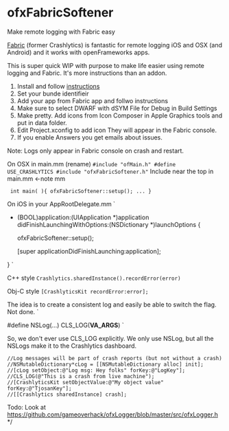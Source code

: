 # ofxFabricSoftener
Make remote logging with Fabric easy


[Fabric](https://fabric.io/home) (former Crashlytics) is fantastic for remote logging iOS and OSX (and Android) and it works with openFrameworks apps.

This is super quick WIP with purpose to make life easier using remote logging and Fabric. It's more instructions than an addon.



1. Install and follow [instructions](https://fabric.io/home)
2. Set your bunde identifieir
3. Add your app from Fabric app and follwo instructions
4. Make sure to select DWARF with dSYM File for Debug in Build Settings
5. Make pretty. Add icons from Icon Composer in Apple Graphics tools and put in data folder.
6. Edit Project.xconfig to add icon They will appear in the Fabric console.
7. If you enable Answers you get emails about issues.

Note: Logs only appear in Fabric console on crash and restart.




On OSX in main.mm (rename)
`
#include "ofMain.h"
#define USE_CRASHLYTICS
#include "ofxFabricSoftener.h"
`
Include near the top in main.mm <-note mm

`
int main( ){
    ofxFabricSoftener::setup();
...
}`


 
 
On iOS in your AppRootDelegate.mm
`
- (BOOL)application:(UIApplication *)application didFinishLaunchingWithOptions:(NSDictionary *)launchOptions {
    
    ofxFabricSoftener::setup();

    [super applicationDidFinishLaunching:application];

}
`


C++ style
`
Crashlytics.sharedInstance().recordError(error)
`

Obj-C style
`
[CrashlyticsKit recordError:error];
`


The idea is to create a consistent log and easily be able to 
switch the flag. Not done.
`

#define NSLog(...) CLS_LOG(__VA_ARGS__)
`

So, we don't ever use CLS_LOG explicitly. We only use NSLog, but all the NSLogs make it to the Crashlytics dashboard.


    //Log messages will be part of crash reports (but not without a crash)
    //NSMutableDictionary*cLog = [[NSMutableDictionary alloc] init];
    //[cLog setObject:@"Log msg: Hey folks" forKey:@"LogKey"];
    //CLS_LOG(@"This is a crash from live machine");
    //[CrashlyticsKit setObjectValue:@"My object value" forKey:@"TjosanKey"];
    //[[Crashlytics sharedInstance] crash];



Todo: Look at https://github.com/gameoverhack/ofxLogger/blob/master/src/ofxLogger.h
*/

